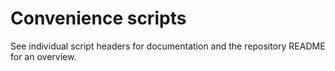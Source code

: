 # Convenience scripts

See individual script headers for documentation and the repository README for an overview.
